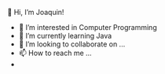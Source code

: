 👋 Hi, I’m Joaquin!
- 👀 I’m interested in Computer Programming
- 🌱 I’m currently learning Java
- 💞️ I’m looking to collaborate on ...
- 📫 How to reach me ...
- 
<!---
seishinshi/seishinshi is a ✨ special ✨ repository because its `README.md` (this file) appears on your GitHub profile.
You can click the Preview link to take a look at your changes.
--->
